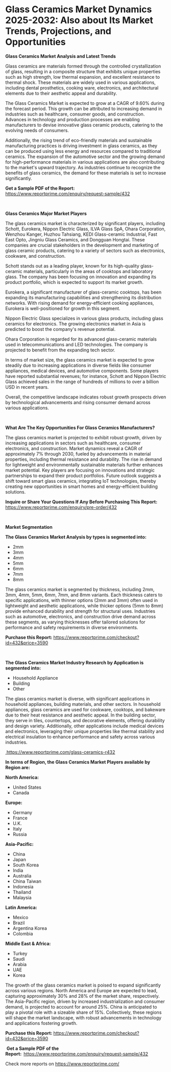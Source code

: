 <p><h1>Glass Ceramics Market Dynamics 2025-2032: Also about Its Market Trends, Projections, and Opportunities</h1></p><p><strong>Glass Ceramics Market Analysis and Latest Trends</strong></p>
<p><p>Glass ceramics are materials formed through the controlled crystallization of glass, resulting in a composite structure that exhibits unique properties such as high strength, low thermal expansion, and excellent resistance to thermal shock. These materials are widely used in various applications, including dental prosthetics, cooking ware, electronics, and architectural elements due to their aesthetic appeal and durability.</p><p>The Glass Ceramics Market is expected to grow at a CAGR of 9.60% during the forecast period. This growth can be attributed to increasing demand in industries such as healthcare, consumer goods, and construction. Advances in technology and production processes are enabling manufacturers to devise innovative glass ceramic products, catering to the evolving needs of consumers. </p><p>Additionally, the rising trend of eco-friendly materials and sustainable manufacturing practices is driving investment in glass ceramics, as they can be produced using less energy and resources compared to traditional ceramics. The expansion of the automotive sector and the growing demand for high-performance materials in various applications are also contributing to the market's upward trajectory. As industries continue to recognize the benefits of glass ceramics, the demand for these materials is set to increase significantly.</p></p>
<p><strong>Get a Sample PDF of the Report:&nbsp;</strong> <a href="https://www.reportprime.com/enquiry/request-sample/432?utm_campaign=3363&utm_medium=2&utm_source=Github&utm_content=ia&utm_term=18032025&utm_id=glass-ceramics">https://www.reportprime.com/enquiry/request-sample/432</a></p>
<p>&nbsp;</p>
<p><strong>Glass Ceramics Major Market Players</strong></p>
<p><p>The glass ceramics market is characterized by significant players, including Schott, Eurokera, Nippon Electric Glass, ILVA Glass SpA, Ohara Corporation, Wenzhou Kanger, Huzhou Tahsiang, KEDI Glass-ceramic Industrial, Fast East Opto, Jingniu Glass Ceramics, and Dongguan Hongtai. These companies are crucial stakeholders in the development and marketing of glass ceramic products, catering to a variety of sectors such as electronics, cookware, and construction.</p><p>Schott stands out as a leading player, known for its high-quality glass-ceramic materials, particularly in the areas of cooktops and laboratory glass. The company has been focusing on innovation and expanding its product portfolio, which is expected to support its market growth.</p><p>Eurokera, a significant manufacturer of glass-ceramic cooktops, has been expanding its manufacturing capabilities and strengthening its distribution networks. With rising demand for energy-efficient cooking appliances, Eurokera is well-positioned for growth in this segment.</p><p>Nippon Electric Glass specializes in various glass products, including glass ceramics for electronics. The growing electronics market in Asia is predicted to boost the company's revenue potential.</p><p>Ohara Corporation is regarded for its advanced glass-ceramic materials used in telecommunications and LED technologies. The company is projected to benefit from the expanding tech sector.</p><p>In terms of market size, the glass ceramics market is expected to grow steadily due to increasing applications in diverse fields like consumer appliances, medical devices, and automotive components. Some players have reported substantial revenues; for instance, Schott and Nippon Electric Glass achieved sales in the range of hundreds of millions to over a billion USD in recent years.</p><p>Overall, the competitive landscape indicates robust growth prospects driven by technological advancements and rising consumer demand across various applications.</p></p>
<p>&nbsp;</p>
<p><strong>What Are The Key Opportunities For Glass Ceramics Manufacturers?</strong></p>
<p><p>The glass ceramics market is projected to exhibit robust growth, driven by increasing applications in sectors such as healthcare, consumer electronics, and construction. Market dynamics reveal a CAGR of approximately 7% through 2030, fueled by advancements in material properties, including thermal resistance and durability. The rise in demand for lightweight and environmentally sustainable materials further enhances market potential. Key players are focusing on innovations and strategic partnerships to expand their product portfolios. Future outlook suggests a shift toward smart glass ceramics, integrating IoT technologies, thereby creating new opportunities in smart homes and energy-efficient building solutions.</p></p>
<p><strong>Inquire or Share Your Questions If Any Before Purchasing This Report:</strong> <a href="https://www.reportprime.com/enquiry/pre-order/432?utm_campaign=3363&utm_medium=2&utm_source=Github&utm_content=ia&utm_term=18032025&utm_id=glass-ceramics">https://www.reportprime.com/enquiry/pre-order/432</a></p>
<p>&nbsp;</p>
<p><strong>Market Segmentation</strong></p>
<p><strong>The Glass Ceramics Market Analysis by types is segmented into:</strong></p>
<p><ul><li>2mm</li><li>3mm</li><li>4mm</li><li>5mm</li><li>6mm</li><li>7mm</li><li>8mm</li></ul></p>
<p><p>The glass ceramics market is segmented by thickness, including 2mm, 3mm, 4mm, 5mm, 6mm, 7mm, and 8mm variants. Each thickness caters to specific applications, with thinner options (2mm and 3mm) often used in lightweight and aesthetic applications, while thicker options (5mm to 8mm) provide enhanced durability and strength for structural uses. Industries such as automotive, electronics, and construction drive demand across these segments, as varying thicknesses offer tailored solutions for performance and safety requirements in diverse environments.</p></p>
<p><strong>Purchase this Report:&nbsp;</strong><a href="https://www.reportprime.com/checkout?id=432&price=3590&utm_campaign=3363&utm_medium=2&utm_source=Github&utm_content=ia&utm_term=18032025&utm_id=glass-ceramics">https://www.reportprime.com/checkout?id=432&price=3590</a></p>
<p>&nbsp;</p>
<p><strong>The Glass Ceramics Market Industry Research by Application is segmented into:</strong></p>
<p><ul><li>Household Appliance</li><li>Building</li><li>Other</li></ul></p>
<p><p>The glass ceramics market is diverse, with significant applications in household appliances, building materials, and other sectors. In household appliances, glass ceramics are used for cookware, cooktops, and bakeware due to their heat resistance and aesthetic appeal. In the building sector, they serve in tiles, countertops, and decorative elements, offering durability and design variety. Additionally, other applications include medical devices and electronics, leveraging their unique properties like thermal stability and electrical insulation to enhance performance and safety across various industries.</p></p>
<p><a href="https://www.reportprime.com/glass-ceramics-r432?utm_campaign=3363&utm_medium=2&utm_source=Github&utm_content=ia&utm_term=18032025&utm_id=glass-ceramics">&nbsp;https://www.reportprime.com/glass-ceramics-r432</a></p>
<p><strong>In terms of Region, the Glass Ceramics Market Players available by Region are:</strong></p>
<p>
    <p> <strong> North America: </strong>
        <ul>
            <li>United States</li>
            <li>Canada</li>
        </ul>
        </p> 
    <p> <strong> Europe: </strong>
        <ul>
            <li>Germany</li>
            <li>France</li>
            <li>U.K.</li>
            <li>Italy</li>
            <li>Russia</li>
        </ul>
        </p> 
    <p> <strong> Asia-Pacific: </strong>
        <ul>
            <li>China</li>
            <li>Japan</li>
            <li>South Korea</li>
            <li>India</li>
            <li>Australia</li>
            <li>China Taiwan</li>
            <li>Indonesia</li>
            <li>Thailand</li>
            <li>Malaysia</li>
        </ul>
        </p> 
    <p> <strong> Latin America: </strong>
        <ul>
            <li>Mexico</li>
            <li>Brazil</li>
            <li>Argentina Korea</li>
            <li>Colombia</li>
        </ul>
        </p> 
    <p> <strong> Middle East & Africa: </strong>
        <ul>
            <li>Turkey</li>
            <li>Saudi</li>
            <li>Arabia</li>
            <li>UAE</li>
            <li>Korea</li>
        </ul>
    </p>
    </p>
<p><p>The growth of the glass ceramics market is poised to expand significantly across various regions. North America and Europe are expected to lead, capturing approximately 30% and 28% of the market share, respectively. The Asia-Pacific region, driven by increased industrialization and consumer demand, is projected to account for around 25%. China is anticipated to play a pivotal role with a sizeable share of 15%. Collectively, these regions will shape the market landscape, with robust advancements in technology and applications fostering growth.</p></p>
<p><strong>Purchase this Report: </strong><a href="https://www.reportprime.com/checkout?id=432&price=3590&utm_campaign=3363&utm_medium=2&utm_source=Github&utm_content=ia&utm_term=18032025&utm_id=glass-ceramics">https://www.reportprime.com/checkout?id=432&price=3590</a></p>
<p>&nbsp;<strong>Get a Sample PDF of the Report:&nbsp;&nbsp;</strong><a href="https://www.reportprime.com/enquiry/request-sample/432?utm_campaign=3363&utm_medium=2&utm_source=Github&utm_content=ia&utm_term=18032025&utm_id=glass-ceramics">https://www.reportprime.com/enquiry/request-sample/432</a></p>
<p><strong></strong></p>
<p>Check more reports on <a href="https://www.reportprime.com/?utm_campaign=3363&utm_medium=2&utm_source=Github&utm_content=ia&utm_term=18032025&utm_id=glass-ceramics">https://www.reportprime.com/</a></p>